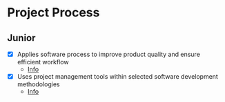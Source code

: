 # Project Process

## Junior
- [X] Applies software process to improve product quality and ensure efficient workflow
    - [Info](./answers/0_software_process.md)
- [X] Uses project management tools within selected software development methodologies
    - [Info](./answers/1_project_management_tools.md)

